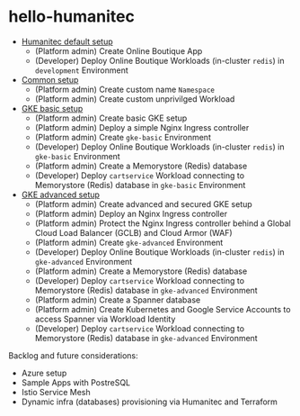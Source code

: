 # hello-humanitec

- [Humanitec default setup](./docs/humanitec-default.md)
  - (Platform admin) Create Online Boutique App
  - (Developer) Deploy Online Boutique Workloads (in-cluster `redis`) in `development` Environment
- [Common setup](./docs/common.md)
  - (Platform admin) Create custom name `Namespace`
  - (Platform admin) Create custom unprivilged Workload
- [GKE basic setup](./docs/gke-basic.md)
  - (Platform admin) Create basic GKE setup
  - (Platform admin) Deploy a simple Nginx Ingress controller
  - (Platform admin) Create `gke-basic` Environment
  - (Developer) Deploy Online Boutique Workloads (in-cluster `redis`) in `gke-basic` Environment
  - (Platform admin) Create a Memorystore (Redis) database
  - (Developer) Deploy `cartservice` Workload connecting to Memorystore (Redis) database in `gke-basic` Environment
- [GKE advanced setup](./docs/gke-advanced.md)
  - (Platform admin) Create advanced and secured GKE setup
  - (Platform admin) Deploy an Nginx Ingress controller
  - (Platform admin) Protect the Nginx Ingress controller behind a Global Cloud Load Balancer (GCLB) and Cloud Armor (WAF)
  - (Platform admin) Create `gke-advanced` Environment
  - (Developer) Deploy Online Boutique Workloads (in-cluster `redis`) in `gke-advanced` Environment
  - (Platform admin) Create a Memorystore (Redis) database
  - (Developer) Deploy `cartservice` Workload connecting to Memorystore (Redis) database in `gke-advanced` Environment
  - (Platform admin) Create a Spanner database
  - (Platform admin) Create Kubernetes and Google Service Accounts to access Spanner via Workload Identity
  - (Developer) Deploy `cartservice` Workload connecting to Memorystore (Redis) database in `gke-advanced` Environment


Backlog and future considerations:
- Azure setup
- Sample Apps with PostreSQL
- Istio Service Mesh
- Dynamic infra (databases) provisioning via Humanitec and Terraform
